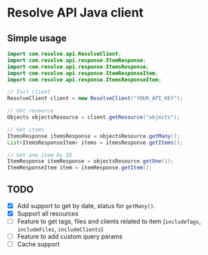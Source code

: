 # Resolve API Java client

## Simple usage

````java
import com.resolve.api.ResolveClient;
import com.resolve.api.response.ItemResponse;
import com.resolve.api.response.ItemsResponse;
import com.resolve.api.response.ItemResponseItem;
import com.resolve.api.response.ItemsResponseItem;

// Init client
ResolveClient client = new ResolveClient("YOUR_API_KEY");

// Get resource
Objects objectsResource = client.getResource("objects");

// Get items
ItemsResponse itemsResponse = objectsResource.getMany();
List<ItemsResponseItem> items = itemsResponse.getItems();

// Get one item by ID
ItemResponse itemResponse = objectsResource.getOne(1);
ItemResponseItem item = itemResponse.getItem();
````

## TODO
- [X] Add support to get by date, status for `getMany()`.
- [X] Support all resources
- [ ] Feature to get tags, files and clients related to item (`includeTags`, `includeFiles`, `includeClients`)
- [ ] Feature to add custom query params
- [ ] Cache support